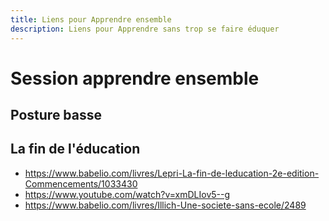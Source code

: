 ```yaml
---
title: Liens pour Apprendre ensemble
description: Liens pour Apprendre sans trop se faire éduquer
---
```


# Session apprendre ensemble

## Posture basse


## La fin de l'éducation
- https://www.babelio.com/livres/Lepri-La-fin-de-leducation-2e-edition-Commencements/1033430
- https://www.youtube.com/watch?v=xmDLIov5--g
- https://www.babelio.com/livres/Illich-Une-societe-sans-ecole/2489



